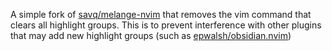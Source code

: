 A simple fork of [savq/melange-nvim](https://github.com/savq/melange-nvim) that removes the vim command that clears all highlight groups.
This is to prevent interference with other plugins that may add new highlight groups (such as [epwalsh/obsidian.nvim](https://github.com/epwalsh/obsidian.nvim))
